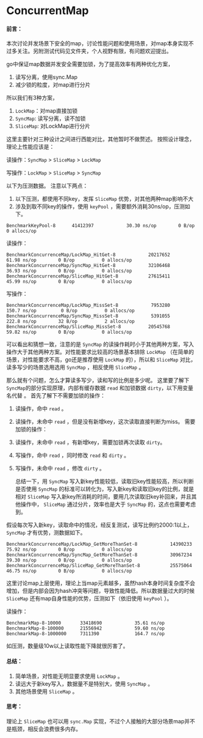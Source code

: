 # ConcurrentMap
#### 前言：
本次讨论并发场景下安全的map，讨论性能问题和使用场景，对map本身实现不过多关注。另附测试代码见文件夹，个人视野有限，有问题欢迎提出。

go中保证map数据并发安全需要加锁，为了提高效率有两种优化方案，
1. 读写分离，使用sync.Map
2. 减少锁的粒度，对map进行分片

所以我们有3种方案，
1. `LockMap`：对map直接加锁
2. `SyncMap`: 读写分离，读不加锁
3. `SliceMap`: 对LockMap进行分片

这里主要针对三种设计之间进行西能对比，其他暂时不做赘述。
按照设计理念，理论上性能应该是：

读操作：`SyncMap` > `SliceMap` > `LockMap`

写操作：`LockMap` > `SliceMap` > `SyncMap`

以下为压测数据。
注意以下两点：
1. 以下压测，都使用不同key，发挥 `SliceMap` 优势，对其他两种map影响不大
2. 涉及到取不同key的操作，使用 `keyPool` ，需要额外消耗30ns/op，压测如下。
```
BenchmarkKeyPool-8   	41412397	        30.30 ns/op	       0 B/op	       0 allocs/op
```

读操作：
```
BenchmarkConcurrenceMap/LockMap_HitGet-8         	20217652	        61.98 ns/op	       0 B/op	       0 allocs/op
BenchmarkConcurrenceMap/SyncMap_HitGet-8         	32106468	        36.93 ns/op	       0 B/op	       0 allocs/op
BenchmarkConcurrenceMap/SliceMap_HitGet-8        	27615411	        45.99 ns/op	       0 B/op	       0 allocs/op
```

写操作：
```
BenchmarkConcurrenceMap/LockMap_MissSet-8        	 7953280	       150.7 ns/op	       0 B/op	       0 allocs/op
BenchmarkConcurrenceMap/SyncMap_MissSet-8        	 5391055	       222.8 ns/op	      32 B/op	       2 allocs/op
BenchmarkConcurrenceMap/SliceMap_MissSet-8       	20545768	        59.82 ns/op	       0 B/op	       0 allocs/op
```

可以看出和猜想一致，注意的是 `SyncMap` 的读操作耗时小于其他两种方案，写入操作大于其他两种方案。对性能要求比较高的场景基本排除 `LockMap` （在简单的场景，对性能要求不高，go还是推荐使用 `LockMap` 的），所以和 `SliceMap` 对比，读多写少的场景选用选用 `SyncMap` ，相反使用 `SliceMap` 。

那么就有个问题，怎么才算读多写少，读和写的比例是多少呢。
这里要了解下`SyncMap`的部分实现原理，内部有缓存数据 `read` 和加锁数据 `dirty`，以下用变量名代替 。
首先了解下不需要加锁的操作：
1. 读操作，命中 `read` 。
2. 读操作，未命中 `read` ，但是没有新增key，这次读取直接判断为miss。
需要加锁的操作：
1. 读操作，未命中 `read` ，有新增key，需要加锁再次读取 `dirty`。
2. 写操作，命中 `read` ，同时修改 `read` 和 `dirty` 。
3. 写操作，未命中 `read` ，修改 `dirty` 。

	总结一下，用 `SyncMap` 写入新key性能较低，读取旧key性能较高，所以判断是否使用 `SyncMap` 的标准可以转化为，写入新key和读取旧key的比例，就是相对 `SliceMap` 写入新key所消耗的时间，要用几次读取旧key补回来，并且其他操作中， `SliceMap` 通过分片，效率也是大于 `SyncMap`  的，这点也需要考虑到。

假设每次写入新key，读取命中的情况，经反复测试，读写比例约2000:1以上， `SyncMap` 才有优势，测数据如下。
```
BenchmarkConcurrenceMap/LockMap_GetMoreThanSet-8         	14390233	        75.92 ns/op	       0 B/op	       0 allocs/op
BenchmarkConcurrenceMap/SyncMap_GetMoreThanSet-8         	30967234	        39.30 ns/op	       0 B/op	       0 allocs/op
BenchmarkConcurrenceMap/SliceMap_GetMoreThanSet-8        	25575064	        46.75 ns/op	       0 B/op	       0 allocs/op
```

这里讨论map上层使用，理论上当map元素越多，虽然hash本身时间复杂度不会增加，但是内部会因为hash冲突等问题，导致性能降低。所以数据量过大的时候 
 `SliceMap` 还有map自身性能的优势，压测如下（依旧使用 `keyPool` ）。
 
 读操作：
 ```
 BenchmarkMap-8-10000       33418690            35.61 ns/op
 BenchmarkMap-8-100000      21556942            59.60 ns/op
 BenchmarkMap-8-1000000     7311390             164.7 ns/op
```

如压测，数量级10w以上读取性能下降就很厉害了。

#### 总结：
1. 简单场景，对性能无明显要求使用 `LockMap` 。
2. 读远大于新key写入，数据量不是特别大，使用 `SyncMap` 。
3. 其他场景使用 `SliceMap` 。

#### 思考：
理论上 `SliceMap` 也可以用 `sync.Map` 实现，不过个人接触的大部分场景map并不是瓶颈，相反会浪费很多内存。